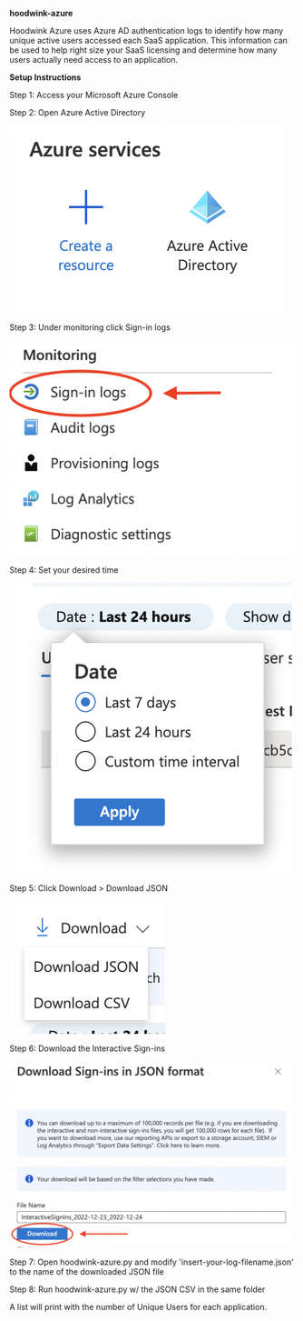 **hoodwink-azure**

Hoodwink Azure uses Azure AD authentication logs to identify how many unique active users accessed each SaaS application. This information can be used to help right size your SaaS licensing and determine how many users actually need access to an application. 

**Setup Instructions**

Step 1: Access your Microsoft Azure Console

Step 2: Open Azure Active Directory

![Azure AD](https://github.com/patrickmgarrity/hoodwink/blob/main/Azure/readme-images/azure-ad.png)

Step 3: Under monitoring click Sign-in logs

![Azure AD Sign-in Logs](https://github.com/patrickmgarrity/hoodwink/blob/main/Azure/readme-images/azure-ad-sign-in-logs.png)

Step 4: Set your desired time

![Azure AD Date](https://github.com/patrickmgarrity/hoodwink/blob/main/Azure/readme-images/azure-ad-sign-in-logs-date.png)

Step 5: Click Download > Download JSON

![Download JSON](https://github.com/patrickmgarrity/hoodwink/blob/main/Azure/readme-images/azure-ad-download-json.png)

Step 6: Download the Interactive Sign-ins

![Download JSON](https://github.com/patrickmgarrity/hoodwink/blob/main/Azure/readme-images/azure-ad-interactive-signins.png)

Step 7: Open hoodwink-azure.py and modify 'insert-your-log-filename.json' to the name of the downloaded JSON file 

Step 8: Run hoodwink-azure.py w/ the JSON CSV in the same folder

A list will print with the number of Unique Users for each application.
